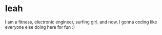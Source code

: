 # leah
I am a fitness, electronic engineer, surfing girl, and now, I gonna coding like everyone else doing here for fun :)
